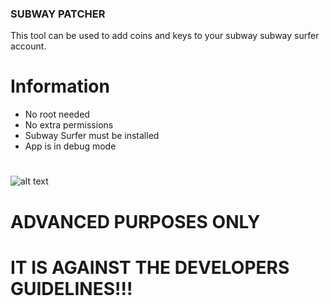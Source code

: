 ### SUBWAY PATCHER

This tool can be used to add coins and keys to your subway subway surfer account.

# Information
* No root needed
* No extra permissions
* Subway Surfer must be installed
* App is in debug mode
# ############

![alt text]( "Title")

# ADVANCED PURPOSES ONLY
# IT IS AGAINST THE DEVELOPERS GUIDELINES!!!
